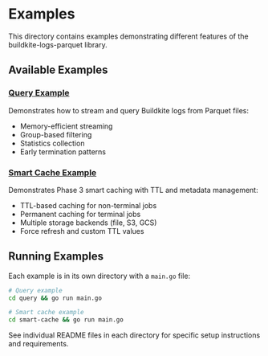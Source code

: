 # Examples

This directory contains examples demonstrating different features of the buildkite-logs-parquet library.

## Available Examples

### [Query Example](./query/)
Demonstrates how to stream and query Buildkite logs from Parquet files:
- Memory-efficient streaming
- Group-based filtering
- Statistics collection
- Early termination patterns

### [Smart Cache Example](./smart-cache/)
Demonstrates Phase 3 smart caching with TTL and metadata management:
- TTL-based caching for non-terminal jobs
- Permanent caching for terminal jobs
- Multiple storage backends (file, S3, GCS)
- Force refresh and custom TTL values

## Running Examples

Each example is in its own directory with a `main.go` file:

```bash
# Query example
cd query && go run main.go

# Smart cache example  
cd smart-cache && go run main.go
```

See individual README files in each directory for specific setup instructions and requirements.
